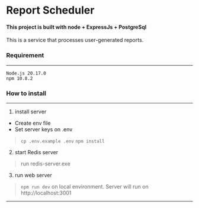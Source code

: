 # Report Scheduler
#### This project is built with node + ExpressJs + PostgreSql

This is a service that processes user-generated reports.

### Requirement
---
    Node.js 20.17.0
    npm 10.8.2

### How to install
---

1. install server
 - Create env file
 - Set server keys on .env
 > `cp .env.example .env` 
 > `npm install`

2. start Redis server
> run redis-server.exe

3. run web server
> `npm run dev` on local environment.
Server will run on http://localhost:3001
---
